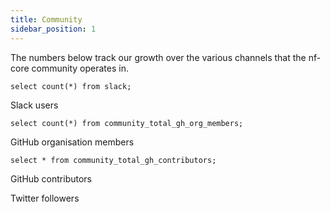 ```yaml
---
title: Community
sidebar_position: 1
---
```


The numbers below track our growth over the various channels that the nf-core community operates in.

```total_slack_users
select count(*) from slack;
```

<Value data={total_slack_users} />
<!-- 8090 -->
Slack users

```total_gh_org_members
select count(*) from community_total_gh_org_members;
```

<!-- 916 -->
<Value data={total_gh_org_members} />
GitHub organisation members

```total_gh_contributors
select * from community_total_gh_contributors;
```

<!-- 2418 -->
<Value data={total_gh_contributors} />
GitHub contributors

<!-- 3705 -->
Twitter followers